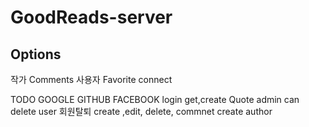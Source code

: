# GoodReads-server

## Options

작가 Comments
사용자 Favorite connect

TODO
GOOGLE GITHUB FACEBOOK login
get,create Quote
admin can delete
user 회원탈퇴
create ,edit, delete, commnet
create author
